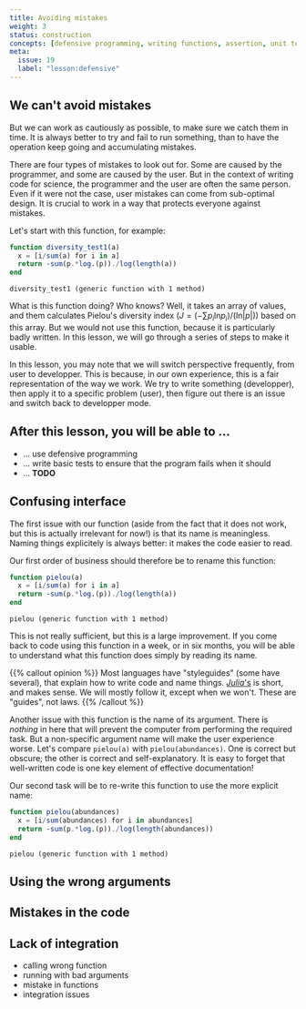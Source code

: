 ```yaml
---
title: Avoiding mistakes
weight: 3
status: construction
concepts: [defensive programming, writing functions, assertion, unit testing]
meta:
  issue: 19
  label: "lesson:defensive"
---
```


## We can't avoid mistakes

But we can work as cautiously as possible, to make sure we catch them in time.
It is always better to try and fail to run something, than to have the operation
keep going and accumulating mistakes.

There are four types of mistakes to look out for. Some are caused by the
programmer, and some are caused by the user. But in the context of writing code
for science, the programmer and the user are often the same person. Even if it
were not the case, user mistakes can come from sub-optimal design. It is crucial
to work in a way that protects everyone against mistakes.

Let's start with this function, for example:

````julia
function diversity_test1(a)
  x = [i/sum(a) for i in a]
  return -sum(p.*log.(p))./log(length(a))
end
````


````
diversity_test1 (generic function with 1 method)
````





What is this function doing? Who knows? Well, it takes an array of values, and
them calculates Pielou's diversity index ($J = \left(-\sum
p_i\text{ln}p_i\right)/\left(\text{ln}|p|\right)$) based on this array. But we
would not use this function, because it is particularly badly written. In this
lesson, we will go through a series of steps to make it usable.

In this lesson, you may note that we will switch perspective frequently, from
user to developper. This is because, in our own experience, this is a fair
representation of the way we work. We try to write something (developper), then
apply it to a specific problem (user), then figure out there is an issue and
switch back to developper mode.

## After this lesson, you will be able to ...

- ... use defensive programming
- ... write basic tests to ensure that the program fails when it should
- ... **TODO**

## Confusing interface

The first issue with our function (aside from the fact that it does not work,
but this is actually irrelevant for now!) is that its name is meaningless.
Naming things explicitely is always better: it makes the code easier to read.

Our first order of business should therefore be to rename this function:

````julia
function pielou(a)
  x = [i/sum(a) for i in a]
  return -sum(p.*log.(p))./log(length(a))
end
````


````
pielou (generic function with 1 method)
````





This is not really sufficient, but this is a large improvement. If you come back
to code using this function in a week, or in six months, you will be able to
understand what this function does simply by reading its name.

{{% callout opinion %}}
Most languages have "styleguides" (some have several), that explain how to write
code and name things. [*Julia*'s][jlsg] is short, and makes sense. We will
mostly follow it, except when we won't. These are "guides", not laws.
{{% /callout %}}

[jlsg]: https://docs.julialang.org/en/latest/manual/style-guide/

Another issue with this function is the name of its argument. There is *nothing*
in here that will prevent the computer from performing the required task. But a
non-specific argument name will make the user experience worse. Let's compare
`pielou(a)` with `pielou(abundances)`. One is correct but obscure; the other is
correct and self-explanatory. It is easy to forget that well-written code is one
key element of effective documentation!

Our second task will be to re-write this function to use the more explicit name:

````julia
function pielou(abundances)
  x = [i/sum(abundances) for i in abundances]
  return -sum(p.*log.(p))./log(length(abundances))
end
````


````
pielou (generic function with 1 method)
````





## Using the wrong arguments

## Mistakes in the code

## Lack of integration

- calling wrong function
- running with bad arguments
- mistake in functions
- integration issues
